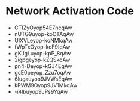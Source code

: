 # Network Activation Code
* CTIZyOyop54E7hcqAw
* nUTG9uyop-koOTAqAw
* UlXVLeyop-koNMkqAw
* fWpTxOyop-koF9IqAw
* gKJgLuyop-kpP_8qAw
* 2igpgeyop-kZQSkqAw
* pn4-Deyop-kGJ4EqAw
* gcE0peyop_Zzu7oqAw
* 6lugauyop9JVWsEqAw
* kPWM9Oyop9JV1MkqAw
* -i4lbuyop9JPs9YqAw